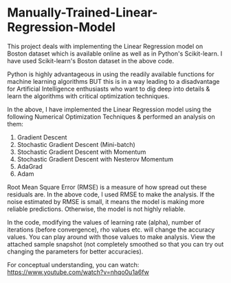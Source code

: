 # Manually-Trained-Linear-Regression-Model
This project deals with implementing the Linear Regression model on Boston dataset which is available online as well as in Python's Scikit-learn.
I have used Scikit-learn's Boston dataset in the above code.

Python is highly advantageous in using the readily available functions for machine learning algorithms BUT this is in a way leading to a disadvantage for Artificial Intelligence enthusiasts who want to dig deep into details & learn the algorithms with critical optimization techniques.

In the above, I have implemented the Linear Regression model using the following Numerical Optimization Techniques & performed an analysis on them:
1. Gradient Descent
2. Stochastic Gradient Descent (Mini-batch)
3. Stochastic Gradient Descent with Momentum
4. Stochastic Gradient Descent with Nesterov Momentum
5. AdaGrad
6. Adam

Root Mean Square Error (RMSE) is a measure of how spread out these residuals are. In the above code, I used RMSE to make the analysis. If the noise estimated by RMSE is small, it means the model is making more reliable predictions. Otherwise, the model is not highly reliable.

In the code, modifying the values of learning rate (alpha), number of iterations (before convergence), rho values etc. will change the accuracy values. You can play around with those values to make analysis. View the attached sample snapshot (not completely smoothed so that you can try out changing the parameters for better accuracies).

For conceptual understanding, you can watch: https://www.youtube.com/watch?v=nhqo0u1a6fw
